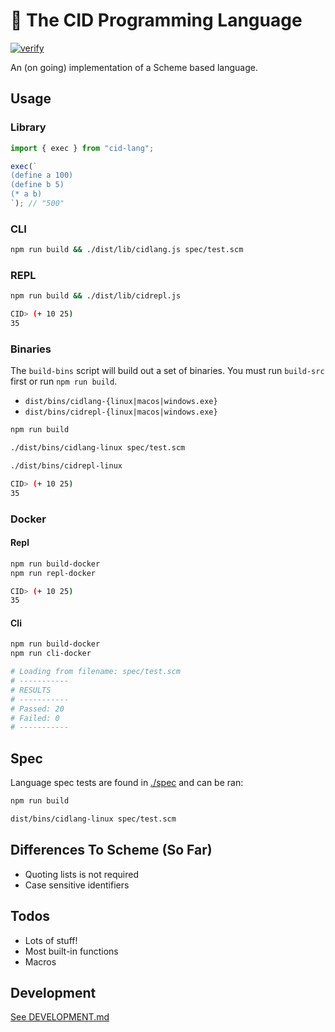 # 🧩 The CID Programming Language

[![verify](https://github.com/kyleect/cid-lang/actions/workflows/ci.yml/badge.svg)](https://github.com/kyleect/cid-lang/actions/workflows/ci.yml)

An (on going) implementation of a Scheme based language.

## Usage

### Library

```typescript
import { exec } from "cid-lang";

exec(`
(define a 100)
(define b 5)
(* a b)
`); // "500"
```

### CLI

```bash
npm run build && ./dist/lib/cidlang.js spec/test.scm
```

### REPL

```bash
npm run build && ./dist/lib/cidrepl.js

CID> (+ 10 25)
35
```

### Binaries

The `build-bins` script will build out a set of binaries. You must run `build-src` first or run `npm run build`.

- `dist/bins/cidlang-{linux|macos|windows.exe}`
- `dist/bins/cidrepl-{linux|macos|windows.exe}`

```bash
npm run build

./dist/bins/cidlang-linux spec/test.scm

./dist/bins/cidrepl-linux

CID> (+ 10 25)
35
```

### Docker

#### Repl

```bash
npm run build-docker
npm run repl-docker

CID> (+ 10 25)
35
```

#### Cli

```bash
npm run build-docker
npm run cli-docker

# Loading from filename: spec/test.scm
# -----------
# RESULTS
# -----------
# Passed: 20
# Failed: 0
# -----------
```

## Spec

Language spec tests are found in [./spec](./spec) and can be ran:

```bash
npm run build

dist/bins/cidlang-linux spec/test.scm
```

## Differences To Scheme (So Far)

- Quoting lists is not required
- Case sensitive identifiers

## Todos

- Lots of stuff!
- Most built-in functions
- Macros

## Development

[See DEVELOPMENT.md](DEVELOPMENT.md)
